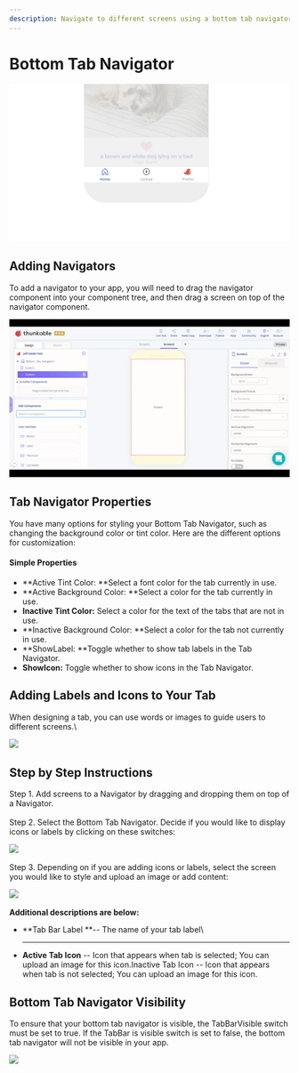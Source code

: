 ```yaml
---
description: Navigate to different screens using a bottom tab navigator.
---
```


# Bottom Tab Navigator

![Bottom tabs are a popular way to navigate an app today](.gitbook/assets/thunkable-docs-exhibits-81.png)

## Adding Navigators

To add a navigator to your app, you will need to drag the navigator component into your component tree, and then drag a screen on top of the navigator component.&#x20;

![](<.gitbook/assets/ezgif.com-video-to-gif-6 (2).gif>)

## Tab Navigator Properties

You have many options for styling your Bottom Tab Navigator, such as changing the background color or tint color. Here are the different options for customization:

#### **Simple Properties**

* **Active Tint Color: **Select a font color for the tab currently in use.
* **Active Background Color: **Select a color for the tab currently in use.
* **Inactive Tint Color:** Select a color for the text of the tabs that are not in use.&#x20;
* **Inactive Background Color: **Select a color for the tab not currently in use.
* **ShowLabel: **Toggle whether to show tab labels in the Tab Navigator.
* **ShowIcon:** Toggle whether to show icons in the Tab Navigator.

## **Adding Labels and Icons to Your Tab**

When designing a tab, you can use words or images to guide users to different screens.\


![](https://lh5.googleusercontent.com/h0kkdAtk9f7SiMk54GMf\_rcdzBGMRc5MtbaH83mNWHM-L7fno9QV3rp\_-N1ssiZiHnH2j2yQPGcSqVnv3mJCbBsxdWWLnvub0ns6jk29Aj9FSM2GSlovKQOX1GkpZpGfpinTTY25)

## **Step by Step Instructions**

Step 1. Add screens to a Navigator by dragging and dropping them on top of a Navigator.\
\
Step 2. Select the Bottom Tab Navigator. Decide if you would like to display icons or labels by clicking on these switches:

![](https://lh4.googleusercontent.com/HBBsZIbjhaZdC2vkZeKTLhwdg6TBenUatowUZe2uRDHrjMRrWkZP347f2kgSA5-m3Q6LhUcbWrlHVduhf9y3KIRvd4dHwHlNS6Kz-lk7YL7rmjBNKo1SxU0ZP3EL1glTGiiaZFba)

Step 3. Depending on if you are adding icons or labels, select the screen you would like to style and upload an image or add content:

![](https://lh3.googleusercontent.com/DwfSvW05Ux6RikRUqzVzweBQ\_b0GPWFJnrtYHHTavxoKETIBr5ZFaUnjcZJxYnpEnRASvhm2w0m2uKb44oxwSMEAUqy2iSwMtn\_Ba517lf7g49utsjpkHrw5JfmtJKRv2XdBcxNO)



**Additional descriptions are below:**

* **Tab Bar Label **-- The name of your tab label\
  ****
* **Active Tab Icon** -- Icon that appears when tab is selected; You can upload an image for this icon.Inactive Tab Icon -- Icon that appears when tab is not selected; You can upload an image for this icon.

## **Bottom Tab Navigator Visibility**

To ensure that your bottom tab navigator is visible, the TabBarVisible switch must be set to true. If the TabBar is visible switch is set to false, the bottom tab navigator will not be visible in your app.

![](https://lh6.googleusercontent.com/7nM5yY-wv1iaHVg7qh6T3z80MVDsRwVEz5rNk4aKBfRX0bRuesDK38l31gtau24mdAQNsEzboMWSXbjKs6idH9hH1KK59mGiN-mH0iuGvBksE5uZJp4W9hQW2o7mt4X9783LaPaZ)
